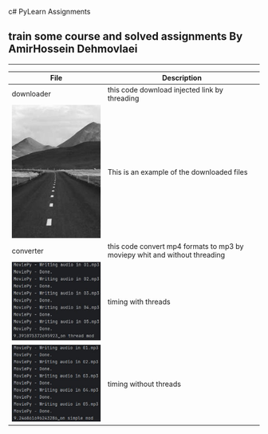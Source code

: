 c# PyLearn Assignments
## train some course and solved assignments By AmirHossein Dehmovlaei

---
| File                                  | Description                                                                |
|---------------------------------------|----------------------------------------------------------------------------|
| downloader                            | this code download injected link by threading                              |
| ![concentric](./downloader/1.jpg)     | This is an example of the downloaded files                                 |
| converter                             | this code convert mp4 formats to mp3 by moviepy whit and without threading |
| ![concentric](./converter/thread.jpg) | timing with threads                                                        |
| ![concentric](./converter/simple.jpg) | timing without threads                                                     |
